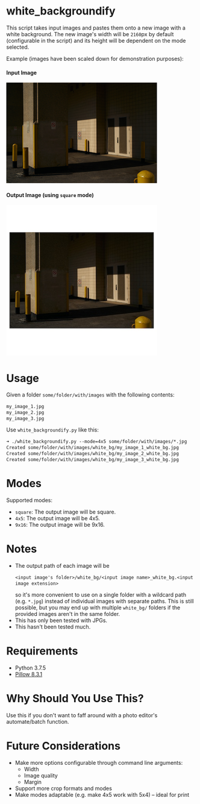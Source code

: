 # white_backgroundify

This script takes input images and pastes them onto a new image with a white background. The new image's width will be `2160`px by default (configurable in the script) and its height will be dependent on the mode selected.

Example (images have been scaled down for demonstration purposes):

#### Input Image
![Input image](Images/shadows.jpg)

#### Output Image (using `square` mode)
![Output image](Images/white_bg/shadows_white_bg.jpg)

# Usage

Given a folder `some/folder/with/images` with the following contents:
```
my_image_1.jpg
my_image_2.jpg
my_image_3.jpg
```
Use `white_backgroundify.py` like this:
```
➜ ./white_backgroundify.py --mode=4x5 some/folder/with/images/*.jpg
Created some/folder/with/images/white_bg/my_image_1_white_bg.jpg
Created some/folder/with/images/white_bg/my_image_2_white_bg.jpg
Created some/folder/with/images/white_bg/my_image_3_white_bg.jpg

```

# Modes

Supported modes:
* `square`: The output image will be square.
* `4x5`: The output image will be 4x5.
* `9x16`: The output image will be 9x16.

# Notes

* The output path of each image will be
  ```
  <input image's folder>/white_bg/<input image name>_white_bg.<input image extension>
  ```
  so it's more convenient to use on a single folder with a wildcard path (e.g. `*.jpg`) instead of individual images with separate paths. This is still possible, but you may end up with multiple  `white_bg/` folders if the provided images aren't in the same folder.
* This has only been tested with JPGs. 
* This hasn't been tested much.

# Requirements

* Python 3.7.5
* [Pillow 8.3.1](https://pypi.org/project/Pillow/8.3.1/)

# Why Should You Use This?

Use this if you don't want to faff around with a photo editor's automate/batch function.

# Future Considerations

* Make more options configurable through command line arguments:
  * Width
  * Image quality
  * Margin
* Support more crop formats and modes
* Make modes adaptable (e.g. make 4x5 work with 5x4) – ideal for print
